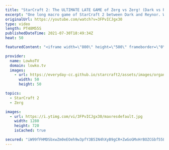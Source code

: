 ```yaml
---
title: "StarCraft 2: The ULTIMATE LATE GAME of Zerg vs Zerg! (Dark vs Reynor)"
excerpt: "One long macro game of StarCraft 2 between Dark and Reynor. While most Zerg versus Zerg games end within a few minutes, this one goes well beyond the Zergling Baneling, Roach Ravager and even the Hydra Lurker stage.  Dark vs Zest: https://www.youtube.com/watch?v=mUG5ryGpiV8  Support my work on Patreon:"
originalUrl: https://youtube.com/watch?v=3FPvICJgx30
type: video
length: PT48M55S
publishedDateTime: 2021-07-30T18:49:34Z
heat: 50

featuredContent: "<iframe width=\"800\" height=\"500\" frameborder=\"0\" src=\"https://www.youtube.com/embed/3FPvICJgx30\" allow=\"accelerometer; autoplay; encrypted-media; gyroscope; picture-in-picture\" allowfullscreen></iframe>"

provider:
  name: LowkoTV
  domain: lowko.tv
  images:
    - url: https://everyday-cc.github.io/starcraft2/assets/images/organizations/lowko.tv-50x50.jpg
      width: 50
      height: 50

topics:
  - StarCraft 2
  - Zerg

images:
  - url: https://i.ytimg.com/vi/3FPvICJgx30/maxresdefault.jpg
    width: 1280
    height: 720
    isCached: true

secured: "iW99fFHMDSbxwZm0eEOeh9w3pfY3B5IN4hXyB9gCR+ZwGoGMxHrBOZCGbf55LeD4goN6D0VgS1wuVcmwkfdQvi4Z1mi33qyh6uwyvKhp2oqAaqawoIMrFkQBVjzeO4PE69D9TVP6hFfefY5T9Ur3Z1xmx0LGLMVqqpGuSrvV0FP2hmSK+Dc9IGwApjNdaeZGT3/V0PauXhW1dWHx6Xt7ynp3yDW4bcz6Tr4euhuqctSGYmxsiMRpjuPE5jGqdFV1ffLFFrM+PElmgOcUZA2AnLkK/j/ZaNBC4z40BokekpxLLUDUNPWiW+Hp0+MlZyvsCaCcPUSUomZBun4aOK6od7ni8c+lmmcRiIjZd1Udp8rzIA6Wv2+pTVjSVSBadZ7AwDOhsukHAX/Q2oDTU08quZ48JMUq04cfg+K2DNtivdP+dO5UsVw4V/6EeLcZA8WX;+SlOEr9E/PN51dg0ep86Tg=="
---
```


